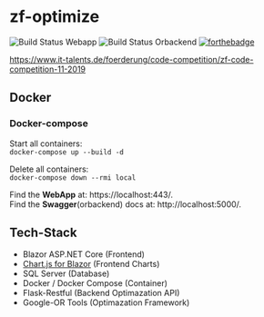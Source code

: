 # zf-optimize
![Build Status Webapp](https://github.com/ScholliYT/zf-optimize/workflows/Publish-Dockerimage-Webapp/badge.svg)
![Build Status Orbackend](https://github.com/ScholliYT/zf-optimize/workflows/Publish-Dockerimage-Orbackend/badge.svg)
[![forthebadge](https://forthebadge.com/images/badges/fuck-it-ship-it.svg)](https://forthebadge.com)

https://www.it-talents.de/foerderung/code-competition/zf-code-competition-11-2019

## Docker
### Docker-compose
Start all containers:  
`docker-compose up --build -d`

Delete all containers:  
`docker-compose down --rmi local`

Find the __WebApp__ at: https://localhost:443/.  
Find the __Swagger__(orbackend) docs at: http://localhost:5000/.


## Tech-Stack
- Blazor ASP.NET Core (Frontend)
- [Chart.js for Blazor](https://github.com/mariusmuntean/ChartJs.Blazor) (Frontend Charts)
- SQL Server (Database)
- Docker / Docker Compose (Container)
- Flask-Restful (Backend Optimazation API)
- Google-OR Tools (Optimazation Framework)
